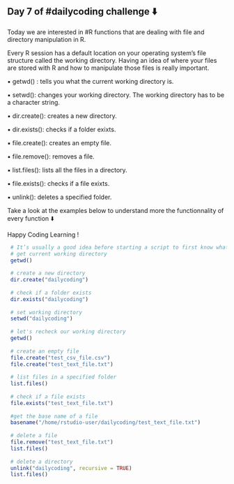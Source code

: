 ## Day 7 of #dailycoding challenge ⬇️

Today we are interested in #R functions that are dealing with file and directory manipulation in R.

Every R session has a default location on your operating system’s file structure called the working directory. Having an idea of where your files are stored with R and how to manipulate those files is really important.

▪ getwd() : tells you what the current working directory is.

▪ setwd(): changes your working directory. The working directory has to be a character string.

▪ dir.create(): creates a new directory.

▪ dir.exists(): checks if a folder exixts.

▪ file.create(): creates an empty file.

▪ file.remove(): removes a file.

▪ list.files(): lists all the files in a directory.

▪ file.exists(): checks if a file exixts.

▪ unlink(): deletes a specified folder.

Take a look at the examples below to understand more the functionnality of every function ⬇️

Happy Coding Learning !

``` r
 # It’s usually a good idea before starting a script to first know what directory you’re working in
 # get current working directory
 getwd()
 
 # create a new directory
 dir.create("dailycoding")
 
 # check if a folder exists
 dir.exists("dailycoding")
 
 # set working directory
 setwd("dailycoding")
 
 # let's recheck our working directory
 getwd()
 
 # create an empty file
 file.create("test_csv_file.csv")
 file.create("test_text_file.txt")
 
 # list files in a specified folder
 list.files()
 
 # check if a file exists
 file.exists("test_text_file.txt")
 
 #get the base name of a file
 basename("/home/rstudio-user/dailycoding/test_text_file.txt")
 
 # delete a file
 file.remove("test_text_file.txt")
 list.files()
 
 # delete a directory
 unlink("dailycoding", recursive = TRUE)
 list.files()

```
